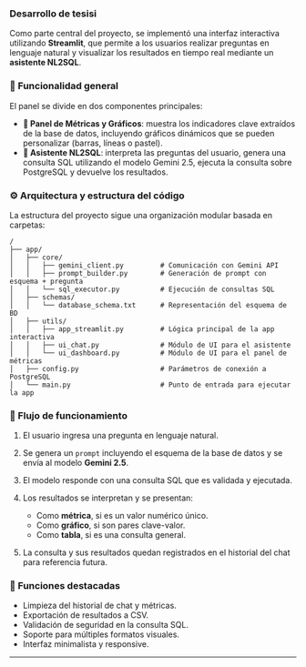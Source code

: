 ### Desarrollo de tesisi
Como parte central del proyecto, se implementó una interfaz interactiva utilizando **Streamlit**, que permite a los usuarios realizar preguntas en lenguaje natural y visualizar los resultados en tiempo real mediante un **asistente NL2SQL**.

### 🔧 Funcionalidad general

El panel se divide en dos componentes principales:

* **📌 Panel de Métricas y Gráficos**: muestra los indicadores clave extraídos de la base de datos, incluyendo gráficos dinámicos que se pueden personalizar (barras, líneas o pastel).
* **💬 Asistente NL2SQL**: interpreta las preguntas del usuario, genera una consulta SQL utilizando el modelo Gemini 2.5, ejecuta la consulta sobre PostgreSQL y devuelve los resultados.

### ⚙️ Arquitectura y estructura del código

La estructura del proyecto sigue una organización modular basada en carpetas:

```
/
├── app/
│   ├── core/
│   │   ├── gemini_client.py         # Comunicación con Gemini API
│   │   ├── prompt_builder.py        # Generación de prompt con esquema + pregunta
│   │   └── sql_executor.py          # Ejecución de consultas SQL
│   ├── schemas/
│   │   └── database_schema.txt      # Representación del esquema de BD
│   ├── utils/
│   │   ├── app_streamlit.py         # Lógica principal de la app interactiva
│   │   ├── ui_chat.py               # Módulo de UI para el asistente
│   │   └── ui_dashboard.py          # Módulo de UI para el panel de métricas
│   ├── config.py                    # Parámetros de conexión a PostgreSQL
│   └── main.py                      # Punto de entrada para ejecutar la app
```

### 🧠 Flujo de funcionamiento

1. El usuario ingresa una pregunta en lenguaje natural.
2. Se genera un `prompt` incluyendo el esquema de la base de datos y se envía al modelo **Gemini 2.5**.
3. El modelo responde con una consulta SQL que es validada y ejecutada.
4. Los resultados se interpretan y se presentan:

   * Como **métrica**, si es un valor numérico único.
   * Como **gráfico**, si son pares clave-valor.
   * Como **tabla**, si es una consulta general.
5. La consulta y sus resultados quedan registrados en el historial del chat para referencia futura.

### 🧪 Funciones destacadas

* Limpieza del historial de chat y métricas.
* Exportación de resultados a CSV.
* Validación de seguridad en la consulta SQL.
* Soporte para múltiples formatos visuales.
* Interfaz minimalista y responsive.

---

